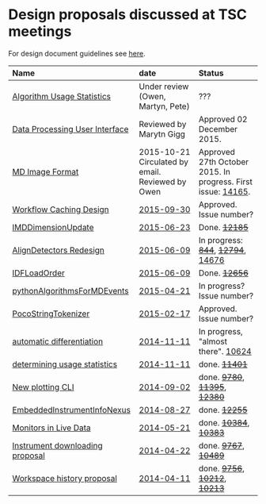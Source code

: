 Design proposals discussed at TSC meetings
==========================================

For design document guidelines see [here]( http://www.mantidproject.org/Design_Document_Guidelines).


| Name  | date | Status |
| :------------ |:---------------|:-------|
| [Algorithm Usage Statistics](https://github.com/mantidproject/documents/pull/5) | Under review (Owen, Martyn, Pete) | ???|
| [Data Processing User Interface](/Design/DataProcessorAlgorithmUI/DataProcessingUserInterface.md) | Reviewed by Marytn Gigg | Approved 02 December 2015.|
| [MD Image Format](/Design/Imaging_IMAT/Workspace_type_for_stacks_of_images.md) | 2015-10-21 Circulated by email. Reviewed by Owen | Approved 27th October 2015. In progress. First issue: [14165](https://github.com/mantidproject/mantid/issues/14165).|
| [Workflow Caching Design](/Design/WorkflowCaching.md) | [2015-09-30](/Project-Management/TechnicalSteeringCommittee/meetings/2015/TSC-meeting-2015-09-30.md) | Approved. Issue number? |
| [IMDDimensionUpdate](/Design/VATES/IMDDimensionUpdate.md)     | [2015-06-23](/Project-Management/TechnicalSteeringCommittee/meetings/2015/TSC-meeting-2015-06-23.md) | Done. ~~[12185](https://github.com/mantidproject/mantid/issues/12185)~~ |
| [AlignDetectors Redesign](/Design/AlignDetectors_rework.md) | [2015-06-09](/Project-Management/TechnicalSteeringCommittee/meetings/2015/TSC-meeting-2015-06-09.md) | In progress: ~~[844](https://github.com/mantidproject/mantid/pull/844)~~, ~~[12794](https://github.com/mantidproject/mantid/pull/12794)~~, [14676](https://github.com/mantidproject/mantid/issues/14676) |
| [IDFLoadOrder](/Design/IDFLoadOrder.md) | [2015-06-09](/Project-Management/TechnicalSteeringCommittee/meetings/2015/TSC-meeting-2015-06-09.md) | Done. ~~[12656](https://github.com/mantidproject/mantid/issues/12656)~~ |
| [pythonAlgorithmsForMDEvents](/Design/pythonAlgorithmsForMDEvents.rst)     | [2015-04-21](/Project-Management/TechnicalSteeringCommittee/meetings/2014/TSC-meeting-2015-04-21.md)  | In progress? Issue number? |
| [PocoStringTokenizer](/Design/PocoStringTokenizer.md)  | [2015-02-17](/Project-Management/TechnicalSteeringCommittee/meetings/2015/TSC-meeting-2015-02-17.md)  | Approved. Issue number? |
| [automatic differentiation](/Design/IntegratingAdept.md) | [2014-11-11](/Project-Management/TechnicalSteeringCommittee/meetings/2014/TSC-meeting-2014-11-11.md) | In progress, "almost there". [10624](https://github.com/mantidproject/mantid/issues/10624) |
| [determining usage statistics](/Design/MeasureUsageStatistics.md) | [2014-11-11](/Project-Management/TechnicalSteeringCommittee/meetings/2014/TSC-meeting-2014-11-11.md) | done. ~~[11401](https://github.com/mantidproject/mantid/issues/11401)~~ |
| [New plotting CLI](/Design/Plotting/plotting_cli.md) | [2014-09-02](/Project-Management/TechnicalSteeringCommittee/meetings/2014/TSC-meeting-2014-09-02.md) | done. ~~[9780](https://github.com/mantidproject/mantid/issues/9780)~~, ~~[11395](https://github.com/mantidproject/mantid/issues/11395)~~, ~~[12380](https://github.com/mantidproject/mantid/issues/12380)~~ |
| [EmbeddedInstrumentInfoNexus](/Design/EmbeddedInstrumentInfoNexus.md)     | [2014-08-27](/Project-Management/TechnicalSteeringCommittee/meetings/2014/TSC-meeting-2014-08-27.md) | done. ~~[12255](https://github.com/mantidproject/mantid/issues/12255)~~ |
| [Monitors in Live Data](/Design/MonitorsInLiveData.md) | [2014-05-21](/Project-Management/TechnicalSteeringCommittee/meetings/2014/TSC-meeting-2014-05-21.md) | done. ~~[10384](https://github.com/mantidproject/mantid/issues/10384)~~, ~~[10383](https://github.com/mantidproject/mantid/issues/10383)~~ |
| [Instrument downloading proposal](/Design/InstrumentFetching.md) | [2014-04-22](/Project-Management/TechnicalSteeringCommittee/meetings/2014/TSC-meeting-2014-04-22.md) | done. ~~[9767](https://github.com/mantidproject/mantid/issues/9767)~~, ~~[10489](http://trac.mantidproject.org/mantid/ticket/10489)~~ |
| [Workspace history proposal](/Design/Nested%20History%20Detailed%20Design%20Document.docx) | [2014-04-11](/Project-Management/TechnicalSteeringCommittee/meetings/2014/TSC-meeting-2014-04-11.md) | done. ~~[9756](https://github.com/mantidproject/mantid/issues/9756)~~,  ~~[10212](https://github.com/mantidproject/mantid/issues/10212)~~, ~~[10213](https://github.com/mantidproject/mantid/issues/10213)~~ |


